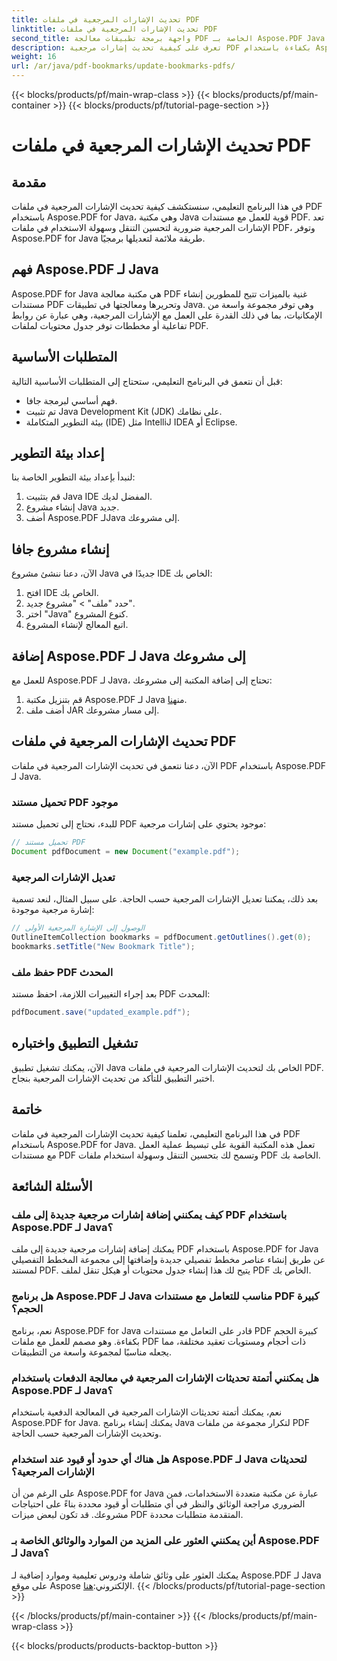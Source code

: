 ```yaml
---
title: تحديث الإشارات المرجعية في ملفات PDF
linktitle: تحديث الإشارات المرجعية في ملفات PDF
second_title: واجهة برمجة تطبيقات معالجة PDF الخاصة بـ Aspose.PDF Java
description: تعرف على كيفية تحديث إشارات مرجعية PDF بكفاءة باستخدام Aspose.PDF for Java. يبسط دليلنا خطوة بخطوة العملية.
weight: 16
url: /ar/java/pdf-bookmarks/update-bookmarks-pdfs/
---
```


{{< blocks/products/pf/main-wrap-class >}}
{{< blocks/products/pf/main-container >}}
{{< blocks/products/pf/tutorial-page-section >}}

# تحديث الإشارات المرجعية في ملفات PDF


## مقدمة

في هذا البرنامج التعليمي، سنستكشف كيفية تحديث الإشارات المرجعية في ملفات PDF باستخدام Aspose.PDF for Java، وهي مكتبة Java قوية للعمل مع مستندات PDF. تعد الإشارات المرجعية ضرورية لتحسين التنقل وسهولة الاستخدام في ملفات PDF، وتوفر Aspose.PDF for Java طريقة ملائمة لتعديلها برمجيًا.

## فهم Aspose.PDF لـ Java

Aspose.PDF for Java هي مكتبة معالجة PDF غنية بالميزات تتيح للمطورين إنشاء مستندات PDF وتحريرها ومعالجتها في تطبيقات Java. وهي توفر مجموعة واسعة من الإمكانيات، بما في ذلك القدرة على العمل مع الإشارات المرجعية، وهي عبارة عن روابط تفاعلية أو مخططات توفر جدول محتويات لملفات PDF.

## المتطلبات الأساسية

قبل أن نتعمق في البرنامج التعليمي، ستحتاج إلى المتطلبات الأساسية التالية:

- فهم أساسي لبرمجة جافا.
- تم تثبيت Java Development Kit (JDK) على نظامك.
- بيئة التطوير المتكاملة (IDE) مثل IntelliJ IDEA أو Eclipse.

## إعداد بيئة التطوير

لنبدأ بإعداد بيئة التطوير الخاصة بنا:

1. قم بتثبيت Java IDE المفضل لديك.
2. إنشاء مشروع Java جديد.
3. أضف Aspose.PDF لـJava إلى مشروعك.

## إنشاء مشروع جافا

الآن، دعنا ننشئ مشروع Java جديدًا في IDE الخاص بك:

1. افتح IDE الخاص بك.
2. حدد "ملف" > "مشروع جديد".
3. اختر "Java" كنوع المشروع.
4. اتبع المعالج لإنشاء المشروع.

## إضافة Aspose.PDF لـ Java إلى مشروعك

للعمل مع Aspose.PDF لـ Java، تحتاج إلى إضافة المكتبة إلى مشروعك:

1.  قم بتنزيل مكتبة Aspose.PDF لـ Java من[هنا](https://releases.aspose.com/pdf/java/).
2. أضف ملف JAR إلى مسار مشروعك.

## تحديث الإشارات المرجعية في ملفات PDF

الآن، دعنا نتعمق في تحديث الإشارات المرجعية في ملفات PDF باستخدام Aspose.PDF لـ Java.

### تحميل مستند PDF موجود

للبدء، نحتاج إلى تحميل مستند PDF موجود يحتوي على إشارات مرجعية:

```java
// تحميل مستند PDF
Document pdfDocument = new Document("example.pdf");
```

### تعديل الإشارات المرجعية

بعد ذلك، يمكننا تعديل الإشارات المرجعية حسب الحاجة. على سبيل المثال، لنعد تسمية إشارة مرجعية موجودة:

```java
// الوصول إلى الإشارة المرجعية الأولى
OutlineItemCollection bookmarks = pdfDocument.getOutlines().get(0);
bookmarks.setTitle("New Bookmark Title");
```

### حفظ ملف PDF المحدث

بعد إجراء التغييرات اللازمة، احفظ مستند PDF المحدث:

```java
pdfDocument.save("updated_example.pdf");
```

## تشغيل التطبيق واختباره

الآن، يمكنك تشغيل تطبيق Java الخاص بك لتحديث الإشارات المرجعية في ملفات PDF. اختبر التطبيق للتأكد من تحديث الإشارات المرجعية بنجاح.

## خاتمة

في هذا البرنامج التعليمي، تعلمنا كيفية تحديث الإشارات المرجعية في ملفات PDF باستخدام Aspose.PDF for Java. تعمل هذه المكتبة القوية على تبسيط عملية العمل مع مستندات PDF وتسمح لك بتحسين التنقل وسهولة استخدام ملفات PDF الخاصة بك.

## الأسئلة الشائعة

### كيف يمكنني إضافة إشارات مرجعية جديدة إلى ملف PDF باستخدام Aspose.PDF لـ Java؟

يمكنك إضافة إشارات مرجعية جديدة إلى ملف PDF باستخدام Aspose.PDF for Java عن طريق إنشاء عناصر مخطط تفصيلي جديدة وإضافتها إلى مجموعة المخطط التفصيلي لمستند PDF. يتيح لك هذا إنشاء جدول محتويات أو هيكل تنقل لملف PDF الخاص بك.

### هل برنامج Aspose.PDF لـ Java مناسب للتعامل مع مستندات PDF كبيرة الحجم؟

نعم، برنامج Aspose.PDF for Java قادر على التعامل مع مستندات PDF كبيرة الحجم بكفاءة. وهو مصمم للعمل مع ملفات PDF ذات أحجام ومستويات تعقيد مختلفة، مما يجعله مناسبًا لمجموعة واسعة من التطبيقات.

### هل يمكنني أتمتة تحديثات الإشارات المرجعية في معالجة الدفعات باستخدام Aspose.PDF لـ Java؟

نعم، يمكنك أتمتة تحديثات الإشارات المرجعية في المعالجة الدفعية باستخدام Aspose.PDF for Java. يمكنك إنشاء برنامج Java لتكرار مجموعة من ملفات PDF وتحديث الإشارات المرجعية حسب الحاجة.

### هل هناك أي حدود أو قيود عند استخدام Aspose.PDF لـ Java لتحديثات الإشارات المرجعية؟

على الرغم من أن Aspose.PDF for Java عبارة عن مكتبة متعددة الاستخدامات، فمن الضروري مراجعة الوثائق والنظر في أي متطلبات أو قيود محددة بناءً على احتياجات مشروعك. قد تكون لبعض ميزات PDF المتقدمة متطلبات محددة.

### أين يمكنني العثور على المزيد من الموارد والوثائق الخاصة بـ Aspose.PDF لـ Java؟

 يمكنك العثور على وثائق شاملة ودروس تعليمية وموارد إضافية لـ Aspose.PDF لـ Java على موقع Aspose الإلكتروني:[هنا](https://reference.aspose.com/pdf/java/).
{{< /blocks/products/pf/tutorial-page-section >}}

{{< /blocks/products/pf/main-container >}}
{{< /blocks/products/pf/main-wrap-class >}}

{{< blocks/products/products-backtop-button >}}
